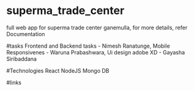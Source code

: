 # superma_trade_center
full web app for superma trade center ganemulla, for more details, refer Documentation

#tasks
Frontend and Backend tasks - Nimesh Ranatunge, 
Mobile Responsivenes - Waruna Prabashwara,
Ui design adobe XD - Gayasha Siribaddana

#Technologies
React
NodeJS
Mongo DB

#links


